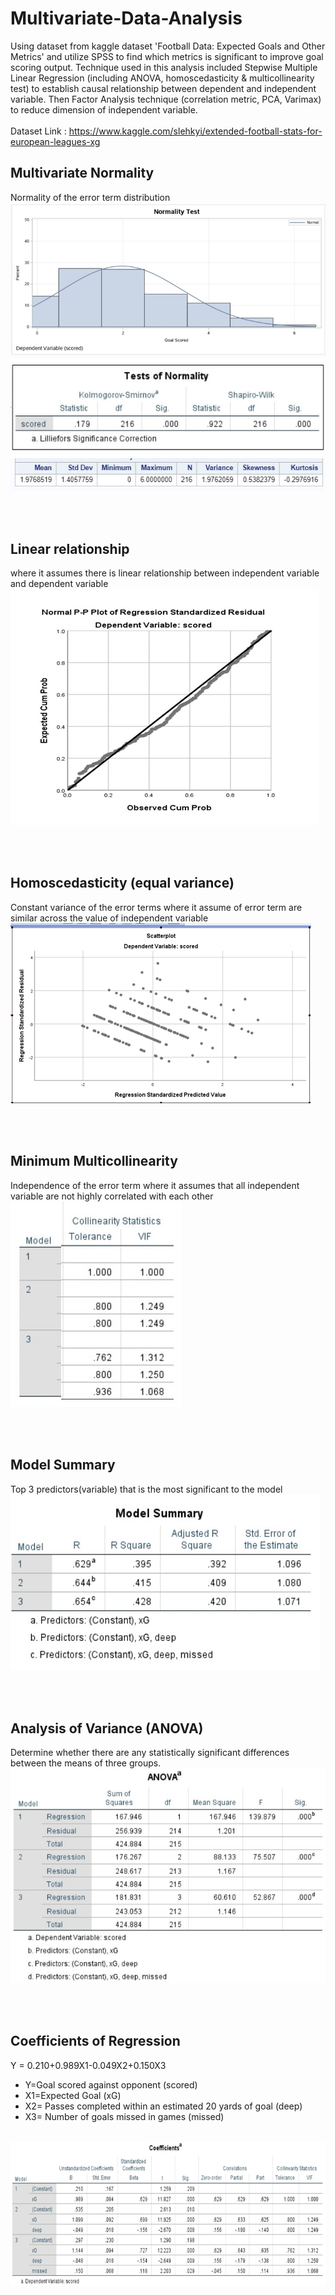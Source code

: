 # Multivariate-Data-Analysis
Using dataset from kaggle dataset 'Football Data: Expected Goals and Other Metrics' and utilize SPSS to find which metrics is significant to improve goal scoring output. Technique used in this analysis included Stepwise Multiple Linear Regression (including ANOVA, homoscedasticity & multicollinearity test) to establish causal relationship between dependent and independent variable. Then Factor Analysis technique (correlation metric, PCA, Varimax) to reduce dimension of independent variable.
<br></br>
Dataset Link : https://www.kaggle.com/slehkyi/extended-football-stats-for-european-leagues-xg
## Multivariate Normality
Normality of the error term distribution
<br>![result](image/normality1.png)
<br>![result](image/normality2.png)
<br>![result](image/normality3.png)

<br></br>
## Linear relationship 
where it assumes there is linear relationship between independent variable and dependent variable
<br>![result](image/linear.png)

<br></br>
## Homoscedasticity (equal variance) 
Constant variance of the error terms where it assume of error term are similar across the value of independent variable
<br>![result](image/homo.png)

<br></br>
## Minimum Multicollinearity 
Independence of the error term where it assumes that all independent variable are not highly correlated with each other 
<br>![result](image/coll.png)

<br></br>
## Model Summary
Top 3 predictors(variable) that is the most significant to the model
<br>![result](image/summ.png)

<br></br>
## Analysis of Variance (ANOVA) 
Determine whether there are any statistically significant differences between the means of three groups.
<br>![result](image/anova.png)

<br></br>
## Coefficients of Regression 
Y = 0.210+0.989X1-0.049X2+0.150X3
+ Y=Goal scored against opponent (scored)
+ X1=Expected Goal (xG)
+ X2= Passes completed within an estimated 20 yards of goal (deep)
+ X3= Number of goals missed in games (missed)


<br>![result](image/coef.png)
